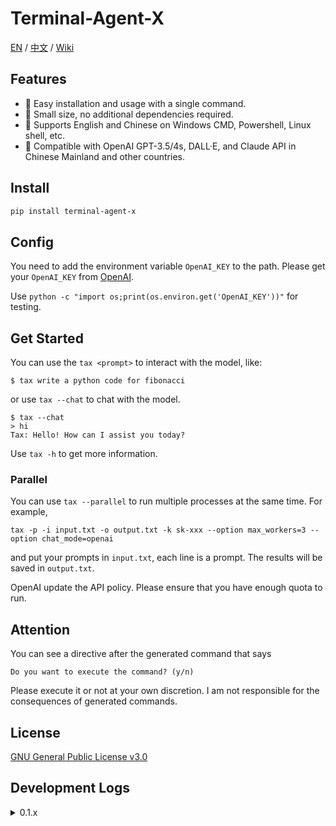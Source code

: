 # Terminal-Agent-X

[EN](README.md) / [中文](https://github.com/LyuLumos/Terminal-Agent-X/blob/main/README_cn.md) / [Wiki](https://github.com/LyuLumos/Terminal-Agent-X/wiki)

## Features

- 👻 Easy installation and usage with a single command.
- 🎈 Small size, no additional dependencies required.
- 🐼 Supports English and Chinese on Windows CMD, Powershell, Linux shell, etc.
- 🤖 Compatible with OpenAI GPT-3.5/4s, DALL·E, and Claude API in Chinese Mainland and other countries.


## Install

```bash
pip install terminal-agent-x
```

## Config

You need to add the environment variable `OpenAI_KEY` to the path. Please get your `OpenAI_KEY` from [OpenAI](https://platform.openai.com/account/api-keys).

Use `python -c "import os;print(os.environ.get('OpenAI_KEY'))"` for testing.


## Get Started

You can use the `tax <prompt>` to interact with the model, like:

```
$ tax write a python code for fibonacci
```

or use `tax --chat` to chat with the model.
```
$ tax --chat
> hi
Tax: Hello! How can I assist you today?
```

Use `tax -h` to get more information.

### Parallel

You can use `tax --parallel` to run multiple processes at the same time. For example, 
```
tax -p -i input.txt -o output.txt -k sk-xxx --option max_workers=3 --option chat_mode=openai
```

and put your prompts in `input.txt`, each line is a prompt. The results will be saved in `output.txt`.

OpenAI update the API policy. Please ensure that you have enough quota to run.

## Attention

You can see a directive after the generated command that says
```
Do you want to execute the command? (y/n)
```
Please execute it or not at your own discretion. I am not responsible for the consequences of generated commands.

## License

[GNU General Public License v3.0](LICENSE)

## Development Logs

<details>
<summary>0.1.x</summary>

#### 0.1.0

- Implement basic functions
- Support for Windows cmd and Linux shell
- Add `--file` option for saving the response to a file

#### 0.1.1

- Add `--show_all` option for showing all contents of the response.
- Add `--url` option for users not under GFW.
- Add support for Windows Powershell

#### 0.1.2

- Add Anthropic Claude API Support. Thanks to [jtsang4/claude-to-chatgpt](https://github.com/jtsang4/claude-to-chatgpt). (deprecated in 0.1.5) 
- Add Support for Chinese on Linux and Windows. (also add a temporary solution for VSCode Terminal on Windows).
- Add a timeout function.
- Fix: C++ code block prefix.

#### 0.1.3

- Fix: code block prefix bug (tax will act maybe a little faster).
- Modify: simplify the code.
- Test: test for multi-process. Now you can use tax more efficiently in terminal.

#### 0.1.4

- Feat: Add support for reading prompt from file.
- Feat: Add support for OpenAI DALL·E.
- Fix: Resolve the bug of curl command on Windows platform using IPv6 address to access Claude.

#### 0.1.5

- Fix: Change api to a third-party proxy. Affected by GFW's DNS domain pollution, the original proxy is temporarily unavailable. `claude-to-chatgpt` is unavailable.

#### 0.1.6

- Feat: Add support for **Chat** on Linux. Now you can use tax as **ChatGPT CLI**!
- Feat: Add support for native Anthropic Claude API on Linux Shell, Windows cmd and Powershell.

#### 0.1.7

- Feat: Add support for parallel processing with openai mode.

</details>